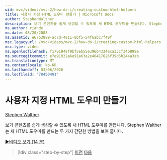 ```yaml
---
uid: mvc/videos/mvc-2/how-do-i/creating-custom-html-helpers
title: 사용자 지정 HTML 도우미 만들기 | Microsoft Docs
author: StephenWalther
description: 보기 콘텐츠를 쉽게 생성할 수 있도록 새 HTML 도우미를 만듭니다. Stephen Walther는 새 HTML 도우미를 만드는 두 가지 간단한 방법을 보여 줍니다.
ms.author: riande
ms.date: 08/20/2008
ms.assetid: e67b3889-ac7d-4811-8bf5-54f6abc7f49f
msc.legacyurl: /mvc/videos/mvc-2/how-do-i/creating-custom-html-helpers
msc.type: video
ms.openlocfilehash: f1761948f9bf5eb55e396b4334eca33cf34b899e
ms.sourcegitcommit: e7e91932a6e91a63e2e46417626f39d6b244a3ab
ms.translationtype: MT
ms.contentlocale: ko-KR
ms.lasthandoff: 03/06/2020
ms.locfileid: "78450491"
---
```

# <a name="creating-custom-html-helpers"></a>사용자 지정 HTML 도우미 만들기

[Stephen Walther](https://github.com/StephenWalther)

보기 콘텐츠를 쉽게 생성할 수 있도록 새 HTML 도우미를 만듭니다. Stephen Walther는 새 HTML 도우미를 만드는 두 가지 간단한 방법을 보여 줍니다.

[&#9654;비디오 보기 (14 분)](https://channel9.msdn.com/Blogs/ASP-NET-Site-Videos/creating-custom-html-helpers)

> [!div class="step-by-step"]
> [이전](creating-unit-tests-for-aspnet-mvc-applications.md)
> [다음](creating-model-classes-with-linq-to-sql.md)
